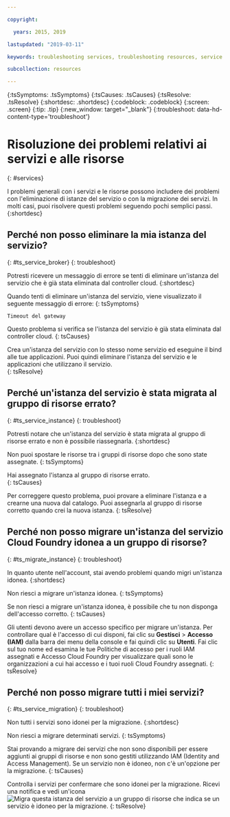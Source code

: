 ```yaml
---

copyright:

  years: 2015, 2019

lastupdated: "2019-03-11"

keywords: troubleshooting services, troubleshooting resources, service problems, resource problems, error message

subcollection: resources

---
```



{:tsSymptoms: .tsSymptoms}
{:tsCauses: .tsCauses}
{:tsResolve: .tsResolve}
{:shortdesc: .shortdesc}
{:codeblock: .codeblock}
{:screen: .screen}
{:tip: .tip}
{:new_window: target="_blank"}
{:troubleshoot: data-hd-content-type='troubleshoot'}


# Risoluzione dei problemi relativi ai servizi e alle risorse
{: #services}

I problemi generali con i servizi e le risorse possono includere dei problemi con l'eliminazione di istanze del servizio o con la migrazione dei servizi. In molti casi, puoi risolvere questi problemi seguendo pochi semplici passi.
{:shortdesc}

## Perché non posso eliminare la mia istanza del servizio?
{: #ts_service_broker}
{: troubleshoot}

Potresti ricevere un messaggio di errore se tenti di eliminare un'istanza del servizio che è già stata eliminata dal controller cloud.
{:shortdesc}

Quando tenti di eliminare un'istanza del servizio, viene visualizzato il seguente messaggio di errore:
{: tsSymptoms}

`Timeout del gateway`

Questo problema si verifica se l'istanza del servizio è già stata eliminata dal controller cloud.
{: tsCauses}

Crea un'istanza del servizio con lo stesso nome servizio ed eseguine il bind alle tue applicazioni. Puoi quindi eliminare l'istanza del servizio e le applicazioni che utilizzano il servizio.   
{: tsResolve}

## Perché un'istanza del servizio è stata migrata al gruppo di risorse errato? 
{: #ts_service_instance}
{: troubleshoot}

Potresti notare che un'istanza del servizio è stata migrata al gruppo di risorse errato e non è possibile riassegnarla. 
{:shortdesc}

Non puoi spostare le risorse tra i gruppi di risorse dopo che sono state assegnate.
{: tsSymptoms}

Hai assegnato l'istanza al gruppo di risorse errato.  
{: tsCauses}

Per correggere questo problema, puoi provare a eliminare l'istanza e a crearne una nuova dal catalogo. Puoi assegnarla al gruppo di risorse corretto quando crei la nuova istanza.
{: tsResolve}

## Perché non posso migrare un'istanza del servizio Cloud Foundry idonea a un gruppo di risorse?
{: #ts_migrate_instance}
{: troubleshoot}

In quanto utente nell'account, stai avendo problemi quando migri un'istanza idonea. 
{:shortdesc}

Non riesci a migrare un'istanza idonea. 
{: tsSymptoms}

Se non riesci a migrare un'istanza idonea, è possibile che tu non disponga dell'accesso corretto. 
{: tsCauses}

Gli utenti devono avere un accesso specifico per migrare un'istanza. Per controllare qual è l'accesso di cui disponi, fai clic su **Gestisci** &gt; **Accesso (IAM)** dalla barra dei menu della console e fai quindi clic su **Utenti**. Fai clic sul tuo nome ed esamina le tue Politiche di accesso per i ruoli IAM assegnati e Accesso Cloud Foundry per visualizzare quali sono le organizzazioni a cui hai accesso e i tuoi ruoli Cloud Foundry assegnati. 
{: tsResolve}

## Perché non posso migrare tutti i miei servizi?
{: #ts_service_migration}
{: troubleshoot}

Non tutti i servizi sono idonei per la migrazione. 
{:shortdesc}

Non riesci a migrare determinati servizi. 
{: tsSymptoms}

Stai provando a migrare dei servizi che non sono disponibili per essere aggiunti ai gruppi di risorse e non sono gestiti utilizzando IAM (Identity and Access Management). Se un servizio non è idoneo, non c'è un'opzione per la migrazione. 
{: tsCauses}

Controlla i servizi per confermare che sono idonei per la migrazione. Ricevi una notifica e vedi un'icona ![Migra questa istanza del servizio a un gruppo di risorse](images/migrate.svg "Migra questa istanza del servizio a un gruppo di risorse") che indica se un servizio è idoneo per la migrazione.
{: tsResolve}
